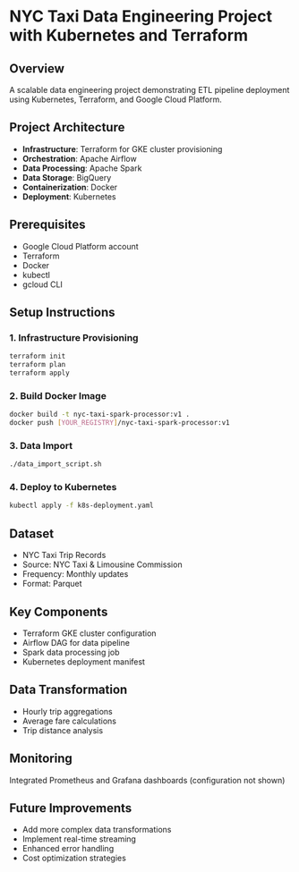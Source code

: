 # NYC Taxi Data Engineering Project with Kubernetes and Terraform

## Overview
A scalable data engineering project demonstrating ETL pipeline deployment using Kubernetes, Terraform, and Google Cloud Platform.

## Project Architecture
- **Infrastructure**: Terraform for GKE cluster provisioning
- **Orchestration**: Apache Airflow 
- **Data Processing**: Apache Spark
- **Data Storage**: BigQuery
- **Containerization**: Docker
- **Deployment**: Kubernetes

## Prerequisites
- Google Cloud Platform account
- Terraform
- Docker
- kubectl
- gcloud CLI

## Setup Instructions

### 1. Infrastructure Provisioning
```bash
terraform init
terraform plan
terraform apply
```

### 2. Build Docker Image
```bash
docker build -t nyc-taxi-spark-processor:v1 .
docker push [YOUR_REGISTRY]/nyc-taxi-spark-processor:v1
```

### 3. Data Import
```bash
./data_import_script.sh
```

### 4. Deploy to Kubernetes
```bash
kubectl apply -f k8s-deployment.yaml
```

## Dataset
- NYC Taxi Trip Records
- Source: NYC Taxi & Limousine Commission
- Frequency: Monthly updates
- Format: Parquet

## Key Components
- Terraform GKE cluster configuration
- Airflow DAG for data pipeline
- Spark data processing job
- Kubernetes deployment manifest

## Data Transformation
- Hourly trip aggregations
- Average fare calculations
- Trip distance analysis

## Monitoring
Integrated Prometheus and Grafana dashboards (configuration not shown)

## Future Improvements
- Add more complex data transformations
- Implement real-time streaming
- Enhanced error handling
- Cost optimization strategies